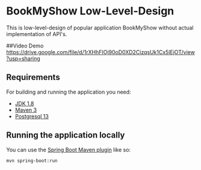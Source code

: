 # BookMyShow Low-Level-Design

This is low-level-design of popular application BookMyShow without actual implementation of API's.

##Video Demo
https://drive.google.com/file/d/1rXHhFIOj90oD0XD2CizqsUk1Cx5lEjOT/view?usp=sharing


## Requirements

For building and running the application you need:

- [JDK 1.8](http://www.oracle.com/technetwork/java/javase/downloads/jdk8-downloads-2133151.html)
- [Maven 3](https://maven.apache.org)
- [Postgresql 13](https://www.postgresql.org/download/)

## Running the application locally

You can use the [Spring Boot Maven plugin](https://docs.spring.io/spring-boot/docs/current/reference/html/build-tool-plugins-maven-plugin.html) like so:

```shell
mvn spring-boot:run
```
